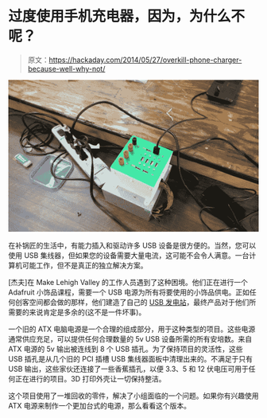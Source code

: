 # 过度使用手机充电器，因为，为什么不呢？

> 原文：<https://hackaday.com/2014/05/27/overkill-phone-charger-because-well-why-not/>

![ATX Phone Charger](img/d16ba63c43baad3fbf59bc55f6da8df4.png)

在补锅匠的生活中，有能力插入和驱动许多 USB 设备是很方便的。当然，您可以使用 USB 集线器，但如果您的设备需要大量电流，这可能不会令人满意。一台计算机可能工作，但不是真正的独立解决方案。

[杰夫]在 Make Lehigh Valley 的工作人员遇到了这种困境。他们正在进行一个 Adafruit 小饰品课程，需要一个 USB 电源为所有将要使用的小饰品供电。正如任何创客空间都会做的那样，他们建造了自己的 [USB 发电站](http://makelehighvalley.com/blog/2014/05/hackers-phone-charger/)，最终产品对于他们所需要的来说肯定是多余的(这不是一件坏事)。

一个旧的 ATX 电脑电源是一个合理的组成部分，用于这种类型的项目。这些电源通常供应充足，可以提供任何合理数量的 5v USB 设备所需的所有安培数。来自 ATX 电源的 5v 输出被连线到 8 个 USB 插孔。为了保持项目的灵活性，这些 USB 插孔是从几个旧的 PCI 插槽 USB 集线器面板中清理出来的。不满足于只有 USB 输出，这些家伙还连接了一些香蕉插孔，以便 3.3、5 和 12 伏电压可用于任何正在进行的项目。3D 打印外壳让一切保持整洁。

这个项目使用了一堆回收的零件，解决了小组面临的一个问题。如果你有兴趣使用 ATX 电源来制作一个更加台式的电源，那么看看这个版本。